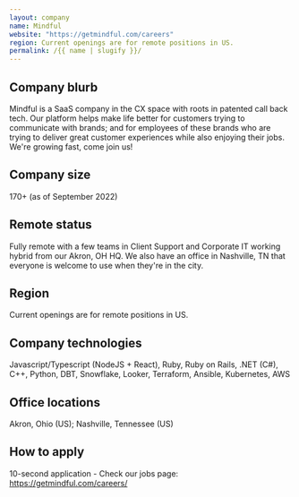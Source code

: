 ```yaml
---
layout: company
name: Mindful
website: "https://getmindful.com/careers"
region: Current openings are for remote positions in US.
permalink: /{{ name | slugify }}/
---
```


## Company blurb

Mindful is a SaaS company in the CX space with roots in patented call back tech.
Our platform helps make life better for customers trying to communicate with brands;
and for employees of these brands who are trying to deliver great customer experiences
while also enjoying their jobs. We're growing fast, come join us!

## Company size

170+ (as of September 2022)

## Remote status

Fully remote with a few teams in Client Support and Corporate IT working hybrid from our Akron, OH HQ.
We also have an office in Nashville, TN that everyone is welcome to use when they're in the city.

## Region

Current openings are for remote positions in US.

## Company technologies

Javascript/Typescript (NodeJS + React), Ruby, Ruby on Rails, .NET (C#), C++, Python, DBT, Snowflake, Looker, Terraform, Ansible, Kubernetes, AWS

## Office locations

Akron, Ohio (US); Nashville, Tennessee (US)

## How to apply

10-second application - Check our jobs page: https://getmindful.com/careers/